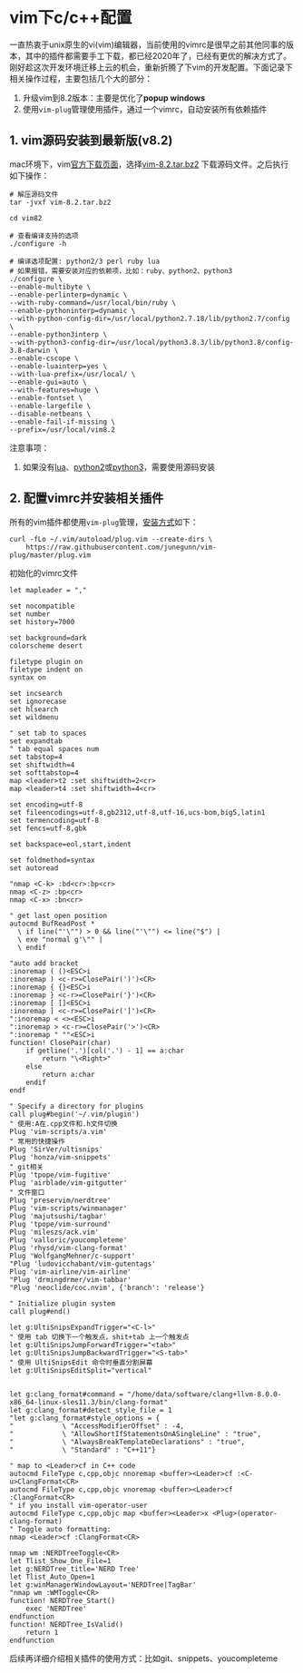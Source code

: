 # vim下c/c++配置

一直热衷于unix原生的vi(vim)编辑器，当前使用的vimrc是很早之前其他同事的版本，其中的插件都需要手工下载，都已经2020年了，已经有更优的解决方式了。刚好趁这次开发环境迁移上云的机会，重新折腾了下vim的开发配置。下面记录下相关操作过程，主要包括几个大的部分：

1. 升级vim到8.2版本：主要是优化了**popup windows**
2. 使用`vim-plug`管理使用插件，通过一个vimrc，自动安装所有依赖插件

## 1. vim源码安装到最新版(v8.2)

mac环境下，vim[官方下载页面](https://ftp.nluug.nl/pub/vim/unix/)，选择[vim-8.2.tar.bz2](https://ftp.nluug.nl/pub/vim/unix/vim-8.2.tar.bz2 ) 下载源码文件。之后执行如下操作：

```shell
# 解压源码文件
tar -jvxf vim-8.2.tar.bz2

cd vim82

# 查看编译支持的选项
./configure -h

# 编译选项配置: python2/3 perl ruby lua
# 如果报错，需要安装对应的依赖项，比如：ruby、python2、python3
./configure \
--enable-multibyte \
--enable-perlinterp=dynamic \
--with-ruby-command=/usr/local/bin/ruby \
--enable-pythoninterp=dynamic \
--with-python-config-dir=/usr/local/python2.7.18/lib/python2.7/config \
--enable-python3interp \
--with-python3-config-dir=/usr/local/python3.8.3/lib/python3.8/config-3.8-darwin \
--enable-cscope \
--enable-luainterp=yes \
--with-lua-prefix=/usr/local/ \
--enable-gui=auto \
--with-features=huge \
--enable-fontset \
--enable-largefile \
--disable-netbeans \
--enable-fail-if-missing \
--prefix=/usr/local/vim8.2
```

注意事项：

1. 如果没有[lua](https://www.lua.org/ftp/)、[python2](https://www.python.org/ftp/python/2.7.18/Python-2.7.18.tgz)或[python3](https://www.python.org/ftp/python/3.8.3/Python-3.8.3.tgz)，需要使用源码安装

## 2. 配置vimrc并安装相关插件

所有的vim插件都使用`vim-plug`管理，[安装方式](https://github.com/junegunn/vim-plug)如下：

```shell
curl -fLo ~/.vim/autoload/plug.vim --create-dirs \
    https://raw.githubusercontent.com/junegunn/vim-plug/master/plug.vim
```

初始化的vimrc文件

```shell
let mapleader = ","

set nocompatible
set number
set history=7000

set background=dark
colorscheme desert

filetype plugin on
filetype indent on
syntax on

set incsearch
set ignorecase
set hlsearch
set wildmenu

" set tab to spaces
set expandtab
" tab equal spaces num
set tabstop=4
set shiftwidth=4
set softtabstop=4
map <leader>t2 :set shiftwidth=2<cr>
map <leader>t4 :set shiftwidth=4<cr>

set encoding=utf-8
set fileencodings=utf-8,gb2312,utf-8,utf-16,ucs-bom,big5,latin1
set termencoding=utf-8
set fencs=utf-8,gbk

set backspace=eol,start,indent

set foldmethod=syntax
set autoread

"nmap <C-k> :bd<cr>:bp<cr>
nmap <C-z> :bp<cr>
nmap <C-x> :bn<cr>

" get last open position
autocmd BufReadPost *
  \ if line("'\"") > 0 && line("'\"") <= line("$") |
  \ exe "normal g'\"" |
  \ endif

"auto add bracket
:inoremap ( ()<ESC>i
:inoremap ) <c-r>=ClosePair(')')<CR>
:inoremap { {}<ESC>i
:inoremap } <c-r>=ClosePair('}')<CR>
:inoremap [ []<ESC>i
:inoremap ] <c-r>=ClosePair(']')<CR>
":inoremap < <><ESC>i
":inoremap > <c-r>=ClosePair('>')<CR>
":inoremap " ""<ESC>i
function! ClosePair(char)
    if getline('.')[col('.') - 1] == a:char
        return "\<Right>"
    else
        return a:char
    endif
endf

" Specify a directory for plugins
call plug#begin('~/.vim/plugin')
" 使用:A在.cpp文件和.h文件切换
Plug 'vim-scripts/a.vim'
" 常用的快捷操作
Plug 'SirVer/ultisnips'
Plug 'honza/vim-snippets'
" git相关
Plug 'tpope/vim-fugitive'
Plug 'airblade/vim-gitgutter'
" 文件窗口
Plug 'preservim/nerdtree'
Plug 'vim-scripts/winmanager'
Plug 'majutsushi/tagbar'
Plug 'tpope/vim-surround'
Plug 'mileszs/ack.vim'
Plug 'valloric/youcompleteme'
Plug 'rhysd/vim-clang-format'
Plug 'WolfgangMehner/c-support'
"Plug 'ludovicchabant/vim-gutentags'
Plug 'vim-airline/vim-airline'
"Plug 'drmingdrmer/vim-tabbar'
"Plug 'neoclide/coc.nvim', {'branch': 'release'}

" Initialize plugin system
call plug#end()

let g:UltiSnipsExpandTrigger="<C-l>"
" 使用 tab 切换下一个触发点，shit+tab 上一个触发点
let g:UltiSnipsJumpForwardTrigger="<tab>"
let g:UltiSnipsJumpBackwardTrigger="<S-tab>"
" 使用 UltiSnipsEdit 命令时垂直分割屏幕
let g:UltiSnipsEditSplit="vertical"


let g:clang_format#command = "/home/data/software/clang+llvm-8.0.0-x86_64-linux-sles11.3/bin/clang-format"
let g:clang_format#detect_style_file = 1
"let g:clang_format#style_options = {
"            \ "AccessModifierOffset" : -4,
"            \ "AllowShortIfStatementsOnASingleLine" : "true",
"            \ "AlwaysBreakTemplateDeclarations" : "true",
"            \ "Standard" : "C++11"}

" map to <Leader>cf in C++ code
autocmd FileType c,cpp,objc nnoremap <buffer><Leader>cf :<C-u>ClangFormat<CR>
autocmd FileType c,cpp,objc vnoremap <buffer><Leader>cf :ClangFormat<CR>
" if you install vim-operator-user
autocmd FileType c,cpp,objc map <buffer><Leader>x <Plug>(operator-clang-format)
" Toggle auto formatting:
nmap <Leader>cf :ClangFormat<CR>

nmap wm :NERDTreeToggle<CR>
let Tlist_Show_One_File=1
let g:NERDTree_title='NERD Tree'
let Tlist_Auto_Open=1
let g:winManagerWindowLayout='NERDTree|TagBar'
"nmap wm :WMToggle<CR>
function! NERDTree_Start()
    exec 'NERDTree'
endfunction
function! NERDTree_IsValid()
    return 1
endfunction
```

后续再详细介绍相关插件的使用方式：比如git、snippets、youcompleteme
